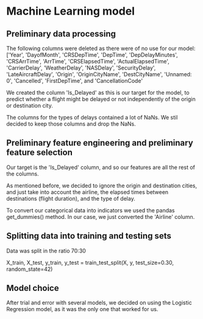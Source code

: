 # Machine Learning model

## Preliminary data processing
The following columns were deleted as there were of no use for our model: ['Year', 'DayofMonth', 'CRSDepTime', 'DepTime', 'DepDelayMinutes', 'CRSArrTime', 'ArrTime', 'CRSElapsedTime', 'ActualElapsedTime', 'CarrierDelay', 'WeatherDelay', 'NASDelay', 'SecurityDelay', 'LateAircraftDelay', 'Origin', 'OriginCityName', 'DestCityName', 'Unnamed: 0', 'Cancelled', 'FirstDepTime', and 'CancellationCode'

We created the column 'Is_Delayed' as this is our target for the model, to predict whether a flight might be delayed or not independently of the origin or destination city. 

The columns for the types of delays contained a lot of NaNs. We stil decided to keep those columns and drop the NaNs.  

## Preliminary feature engineering and preliminary feature selection
Our target is the 'Is_Delayed' column, and so our features are all the rest of the columns. 

As mentioned before, we decided to ignore the origin and destination cities, and just take into account the airline, the elapsed times between destinations (flight duration), and the type of delay. 

To convert our categorical data into indicators we used the pandas get_dummies() method. In our case, we just converted the 'Airline' column. 

## Splitting data into training and testing sets
Data was split in the ratio 70:30

X_train, X_test, y_train, y_test = train_test_split(X, y, test_size=0.30, random_state=42)

## Model choice
After trial and error with several models, we decided on using the Logistic Regression model, as it was the only one that worked for us. 
